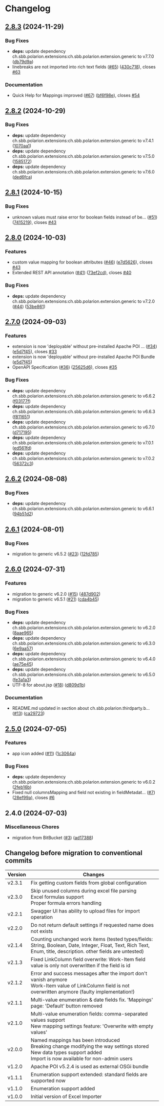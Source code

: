 # Changelog

## [2.8.3](https://github.com/SchweizerischeBundesbahnen/ch.sbb.polarion.extension.excel-importer/compare/v2.8.2...v2.8.3) (2024-11-29)


### Bug Fixes

* **deps:** update dependency ch.sbb.polarion.extensions:ch.sbb.polarion.extension.generic to v7.7.0 ([db79d9a](https://github.com/SchweizerischeBundesbahnen/ch.sbb.polarion.extension.excel-importer/commit/db79d9a292fa6fc0ccc02005a93f0a1fd962850f))
* linebreaks are not imported into rich text fields ([#65](https://github.com/SchweizerischeBundesbahnen/ch.sbb.polarion.extension.excel-importer/issues/65)) ([430c718](https://github.com/SchweizerischeBundesbahnen/ch.sbb.polarion.extension.excel-importer/commit/430c7181fe5c7b08079fd2c239a2744e6056dbec)), closes [#63](https://github.com/SchweizerischeBundesbahnen/ch.sbb.polarion.extension.excel-importer/issues/63)


### Documentation

* Quick Help for Mappings improved ([#67](https://github.com/SchweizerischeBundesbahnen/ch.sbb.polarion.extension.excel-importer/issues/67)) ([bf6f98e](https://github.com/SchweizerischeBundesbahnen/ch.sbb.polarion.extension.excel-importer/commit/bf6f98e6f9cafd2fabde54e3a3b901b0473c61a0)), closes [#54](https://github.com/SchweizerischeBundesbahnen/ch.sbb.polarion.extension.excel-importer/issues/54)

## [2.8.2](https://github.com/SchweizerischeBundesbahnen/ch.sbb.polarion.extension.excel-importer/compare/v2.8.1...v2.8.2) (2024-10-29)


### Bug Fixes

* **deps:** update dependency ch.sbb.polarion.extensions:ch.sbb.polarion.extension.generic to v7.4.1 ([1070aa1](https://github.com/SchweizerischeBundesbahnen/ch.sbb.polarion.extension.excel-importer/commit/1070aa152d904a4a6d16466787134ee6e75f0140))
* **deps:** update dependency ch.sbb.polarion.extensions:ch.sbb.polarion.extension.generic to v7.5.0 ([1585172](https://github.com/SchweizerischeBundesbahnen/ch.sbb.polarion.extension.excel-importer/commit/15851723724db16661c38b64081d52df866e09e4))
* **deps:** update dependency ch.sbb.polarion.extensions:ch.sbb.polarion.extension.generic to v7.6.0 ([ded6fca](https://github.com/SchweizerischeBundesbahnen/ch.sbb.polarion.extension.excel-importer/commit/ded6fca806956644ce171de0552a9a0d45a8d95c))

## [2.8.1](https://github.com/SchweizerischeBundesbahnen/ch.sbb.polarion.extension.excel-importer/compare/v2.8.0...v2.8.1) (2024-10-15)


### Bug Fixes

* unknown values must raise error for boolean fields instead of be… ([#51](https://github.com/SchweizerischeBundesbahnen/ch.sbb.polarion.extension.excel-importer/issues/51)) ([7415219](https://github.com/SchweizerischeBundesbahnen/ch.sbb.polarion.extension.excel-importer/commit/7415219fde4a35cb77ae7cb43df46498d27e4ebb)), closes [#43](https://github.com/SchweizerischeBundesbahnen/ch.sbb.polarion.extension.excel-importer/issues/43)

## [2.8.0](https://github.com/SchweizerischeBundesbahnen/ch.sbb.polarion.extension.excel-importer/compare/v2.7.0...v2.8.0) (2024-10-03)


### Features

* custom value mapping for boolean attributes ([#46](https://github.com/SchweizerischeBundesbahnen/ch.sbb.polarion.extension.excel-importer/issues/46)) ([e7d5626](https://github.com/SchweizerischeBundesbahnen/ch.sbb.polarion.extension.excel-importer/commit/e7d56262fd0eec599f40d36110e0cc51f29db5cb)), closes [#43](https://github.com/SchweizerischeBundesbahnen/ch.sbb.polarion.extension.excel-importer/issues/43)
* Extended REST API annotation ([#41](https://github.com/SchweizerischeBundesbahnen/ch.sbb.polarion.extension.excel-importer/issues/41)) ([73ef2cd](https://github.com/SchweizerischeBundesbahnen/ch.sbb.polarion.extension.excel-importer/commit/73ef2cdb744ae445bc59e6eb18ca120bddb9a7c2)), closes [#40](https://github.com/SchweizerischeBundesbahnen/ch.sbb.polarion.extension.excel-importer/issues/40)


### Bug Fixes

* **deps:** update dependency ch.sbb.polarion.extensions:ch.sbb.polarion.extension.generic to v7.2.0 ([#44](https://github.com/SchweizerischeBundesbahnen/ch.sbb.polarion.extension.excel-importer/issues/44)) ([53be861](https://github.com/SchweizerischeBundesbahnen/ch.sbb.polarion.extension.excel-importer/commit/53be861ed555aea06185ef274458f4668fd883a9))

## [2.7.0](https://github.com/SchweizerischeBundesbahnen/ch.sbb.polarion.extension.excel-importer/compare/v2.6.2...v2.7.0) (2024-09-03)


### Features

* extension is now 'deployable' without pre-installed Apache POI … ([#34](https://github.com/SchweizerischeBundesbahnen/ch.sbb.polarion.extension.excel-importer/issues/34)) ([e5d7f45](https://github.com/SchweizerischeBundesbahnen/ch.sbb.polarion.extension.excel-importer/commit/e5d7f457737a071c8a68258f169dec3f6c548913)), closes [#33](https://github.com/SchweizerischeBundesbahnen/ch.sbb.polarion.extension.excel-importer/issues/33)
* extension is now 'deployable' without pre-installed Apache POI Bundle ([e5d7f45](https://github.com/SchweizerischeBundesbahnen/ch.sbb.polarion.extension.excel-importer/commit/e5d7f457737a071c8a68258f169dec3f6c548913))
* OpenAPI Specification ([#36](https://github.com/SchweizerischeBundesbahnen/ch.sbb.polarion.extension.excel-importer/issues/36)) ([25625d6](https://github.com/SchweizerischeBundesbahnen/ch.sbb.polarion.extension.excel-importer/commit/25625d6ee0ef5d6d2da4f7086a91a8bda3cca92c)), closes [#35](https://github.com/SchweizerischeBundesbahnen/ch.sbb.polarion.extension.excel-importer/issues/35)


### Bug Fixes

* **deps:** update dependency ch.sbb.polarion.extensions:ch.sbb.polarion.extension.generic to v6.6.2 ([f03177f](https://github.com/SchweizerischeBundesbahnen/ch.sbb.polarion.extension.excel-importer/commit/f03177f997137704c34efe450a8330f91156b44c))
* **deps:** update dependency ch.sbb.polarion.extensions:ch.sbb.polarion.extension.generic to v6.6.3 ([f811651](https://github.com/SchweizerischeBundesbahnen/ch.sbb.polarion.extension.excel-importer/commit/f811651f74eea84f000c0d3241712bccad0b965f))
* **deps:** update dependency ch.sbb.polarion.extensions:ch.sbb.polarion.extension.generic to v6.7.0 ([d717195](https://github.com/SchweizerischeBundesbahnen/ch.sbb.polarion.extension.excel-importer/commit/d717195665a29e662f257d01bc41d986aff7585a))
* **deps:** update dependency ch.sbb.polarion.extensions:ch.sbb.polarion.extension.generic to v7.0.1 ([ed561fd](https://github.com/SchweizerischeBundesbahnen/ch.sbb.polarion.extension.excel-importer/commit/ed561fd1a8f2d236f9fc70ce128f6b55222c04fa))
* **deps:** update dependency ch.sbb.polarion.extensions:ch.sbb.polarion.extension.generic to v7.0.2 ([56372c3](https://github.com/SchweizerischeBundesbahnen/ch.sbb.polarion.extension.excel-importer/commit/56372c3052ca07881b815c6304146269e10fb68a))

## [2.6.2](https://github.com/SchweizerischeBundesbahnen/ch.sbb.polarion.extension.excel-importer/compare/v2.6.1...v2.6.2) (2024-08-08)


### Bug Fixes

* **deps:** update dependency ch.sbb.polarion.extensions:ch.sbb.polarion.extension.generic to v6.6.1 ([94b51d2](https://github.com/SchweizerischeBundesbahnen/ch.sbb.polarion.extension.excel-importer/commit/94b51d2d23250fe809963df77c54c7ab46a0f285))

## [2.6.1](https://github.com/SchweizerischeBundesbahnen/ch.sbb.polarion.extension.excel-importer/compare/v2.6.0...v2.6.1) (2024-08-01)


### Bug Fixes

* migration to generic v6.5.2 ([#23](https://github.com/SchweizerischeBundesbahnen/ch.sbb.polarion.extension.excel-importer/issues/23)) ([12fd785](https://github.com/SchweizerischeBundesbahnen/ch.sbb.polarion.extension.excel-importer/commit/12fd785c7132384750fb79cef9f13f75bd01ce0e))

## [2.6.0](https://github.com/SchweizerischeBundesbahnen/ch.sbb.polarion.extension.excel-importer/compare/v2.5.0...v2.6.0) (2024-07-31)


### Features

* migration to generic v6.2.0 ([#15](https://github.com/SchweizerischeBundesbahnen/ch.sbb.polarion.extension.excel-importer/issues/15)) ([487d902](https://github.com/SchweizerischeBundesbahnen/ch.sbb.polarion.extension.excel-importer/commit/487d902261d9e7455f4fce4e2eeca70275cf5205))
* migration to generic v6.5.1 ([#21](https://github.com/SchweizerischeBundesbahnen/ch.sbb.polarion.extension.excel-importer/issues/21)) ([cda4b45](https://github.com/SchweizerischeBundesbahnen/ch.sbb.polarion.extension.excel-importer/commit/cda4b45faf55f4fabdf38bc04abce182ca88435d))


### Bug Fixes

* **deps:** update dependency ch.sbb.polarion.extensions:ch.sbb.polarion.extension.generic to v6.2.0 ([8aae965](https://github.com/SchweizerischeBundesbahnen/ch.sbb.polarion.extension.excel-importer/commit/8aae9657ee9fc649203744ef19dff8bdc9da36fd))
* **deps:** update dependency ch.sbb.polarion.extensions:ch.sbb.polarion.extension.generic to v6.3.0 ([6e9aa57](https://github.com/SchweizerischeBundesbahnen/ch.sbb.polarion.extension.excel-importer/commit/6e9aa572b6512cea7fe58ee4283a4295dbdd94a1))
* **deps:** update dependency ch.sbb.polarion.extensions:ch.sbb.polarion.extension.generic to v6.4.0 ([ae75e45](https://github.com/SchweizerischeBundesbahnen/ch.sbb.polarion.extension.excel-importer/commit/ae75e45629f88ec152bf1a0188396c23edd604ef))
* **deps:** update dependency ch.sbb.polarion.extensions:ch.sbb.polarion.extension.generic to v6.5.0 ([fe3a1a3](https://github.com/SchweizerischeBundesbahnen/ch.sbb.polarion.extension.excel-importer/commit/fe3a1a3a4e9bc9d027bf3f3f10fba2f63ff87c1c))
* UTF-8 for about.jsp ([#18](https://github.com/SchweizerischeBundesbahnen/ch.sbb.polarion.extension.excel-importer/issues/18)) ([d809d1b](https://github.com/SchweizerischeBundesbahnen/ch.sbb.polarion.extension.excel-importer/commit/d809d1bdd825b86a34d47b1e5a62d71f2053bc05))


### Documentation

* README.md updated in section about ch.sbb.polarion.thirdparty.b… ([#13](https://github.com/SchweizerischeBundesbahnen/ch.sbb.polarion.extension.excel-importer/issues/13)) ([ca29723](https://github.com/SchweizerischeBundesbahnen/ch.sbb.polarion.extension.excel-importer/commit/ca29723fb7c90d65c70e837cb3384e2125d2f8b5))

## [2.5.0](https://github.com/SchweizerischeBundesbahnen/ch.sbb.polarion.extension.excel-importer/compare/v2.4.0...v2.5.0) (2024-07-05)


### Features

* app icon added ([#11](https://github.com/SchweizerischeBundesbahnen/ch.sbb.polarion.extension.excel-importer/issues/11)) ([1c3064a](https://github.com/SchweizerischeBundesbahnen/ch.sbb.polarion.extension.excel-importer/commit/1c3064a863b03fe2bcac4d2e0954861e128745b8))


### Bug Fixes

* **deps:** update dependency ch.sbb.polarion.extensions:ch.sbb.polarion.extension.generic to v6.0.2 ([2feb16b](https://github.com/SchweizerischeBundesbahnen/ch.sbb.polarion.extension.excel-importer/commit/2feb16bdbc65ae3a6fd6d551167d549bfb0ef2fe))
* Fixed null columnsMapping and field not existing in fieldMetadat… ([#7](https://github.com/SchweizerischeBundesbahnen/ch.sbb.polarion.extension.excel-importer/issues/7)) ([28ef99a](https://github.com/SchweizerischeBundesbahnen/ch.sbb.polarion.extension.excel-importer/commit/28ef99aebeaadd38c4a0a220b2758d77d2f5eb8e)), closes [#6](https://github.com/SchweizerischeBundesbahnen/ch.sbb.polarion.extension.excel-importer/issues/6)

## 2.4.0 (2024-07-03)


### Miscellaneous Chores

* migration from BitBucket ([#3](https://github.com/SchweizerischeBundesbahnen/ch.sbb.polarion.extension.excel-importer/issues/3)) ([ad17388](https://github.com/SchweizerischeBundesbahnen/ch.sbb.polarion.extension.excel-importer/commit/ad17388a144aac0ebe1524f62835808ec82309a0))

## Changelog before migration to conventional commits

| Version | Changes                                                                                                                                                                      |
|---------|------------------------------------------------------------------------------------------------------------------------------------------------------------------------------|
| v2.3.1  | Fix getting custom fields from global configuration                                                                                                                          |
| v2.3.0  | Skip unused columns during excel file parsing<br/> Excel formulas support<br/> Proper formula errors handling                                                                |
| v2.2.1  | Swagger UI has ability to upload files for import operation                                                                                                                  |
| v2.2.0  | Do not return default settings if requested name does not exists                                                                                                             |
| v2.1.4  | Counting unchanged work items (tested types/fields: String, Boolean, Date, Integer, Float, Text, Rich Text, Enum, title, description. other fields are untested)             |
| v2.1.3  | Fixed LinkColumn field overwrite: Work-Item field value is only not overwritten if the field is id                                                                           |
| v2.1.2  | Error and success messages after the import don't vanish anymore<br/> Work-Item value of LinkColumn field is not overwritten anymore (faulty implementation!)                |
| v2.1.1  | Multi-value enumeration & date fields fix. 'Mappings' page: 'Default' button removed                                                                                         |
| v2.1.0  | Multi-value enumeration fields: comma-separated values support<br/> New mapping settings feature: 'Overwrite with empty values'                                              |
| v2.0.0  | Named mappings has been introduced<br/> Breaking change modifying the way settings stored<br/> New data types support added<br/> Import is now available for non-admin users |
| v1.2.0  | Apache POI v5.2.4 is used as external OSGi bundle                                                                                                                            |
| v1.1.1  | Enumeration support extended: standard fields are supported now                                                                                                              |
| v1.1.0  | Enumeration support added                                                                                                                                                    |
| v1.0.0  | Initial version of Excel Importer                                                                                                                                            |
